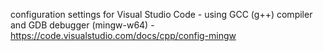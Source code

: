 configuration settings for Visual Studio Code - using GCC (g++) compiler and GDB debugger (mingw-w64) - https://code.visualstudio.com/docs/cpp/config-mingw

